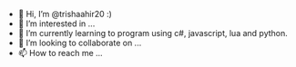- 👋 Hi, I’m @trishaahir20 :)
- 👀 I’m interested in ...
- 🌱 I’m currently learning to program using c#, javascript, lua and python.
- 💞️ I’m looking to collaborate on ...
- 📫 How to reach me ...

<!---
trishaahir20/trishaahir20 is a ✨ special ✨ repository because its `README.md` (this file) appears on your GitHub profile.
You can click the Preview link to take a look at your changes.
--->
